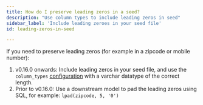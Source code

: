 ```yaml
---
title: How do I preserve leading zeros in a seed?
description: "Use column types to include leading zeros in seed"
sidebar_label: 'Include leading zeroes in your seed file'
id: leading-zeros-in-seed

---
```


If you need to preserve leading zeros (for example in a zipcode or mobile number):

1. v0.16.0 onwards: Include leading zeros in your seed file, and use the `column_types` [configuration](reference/resource-configs/column_types.md) with a varchar datatype of the correct length.
2. Prior to v0.16.0: Use a downstream model to pad the leading zeros using SQL, for example: `lpad(zipcode, 5, '0')`
